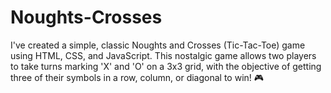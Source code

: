 # Noughts-Crosses
I've created a simple, classic Noughts and Crosses (Tic-Tac-Toe) game using HTML, CSS, and JavaScript. This nostalgic game allows two players to take turns marking 'X' and 'O' on a 3x3 grid, with the objective of getting three of their symbols in a row, column, or diagonal to win! 🎮
